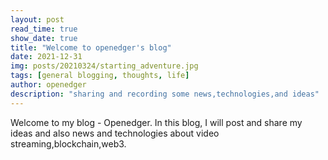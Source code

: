 ```yaml
---
layout: post
read_time: true
show_date: true
title: "Welcome to openedger's blog"
date: 2021-12-31
img: posts/20210324/starting_adventure.jpg
tags: [general blogging, thoughts, life]
author: openedger
description: "sharing and recording some news,technologies,and ideas"
---
```

Welcome to my blog - Openedger.
In this blog, I will post and share my ideas and also news and technologies about video streaming,blockchain,web3.
